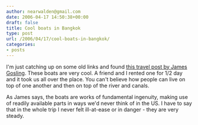 ```yaml
---
author: nearwalden@gmail.com
date: 2006-04-17 14:50:38+00:00
draft: false
title: Cool boats in Bangkok
type: post
url: /2006/04/17/cool-boats-in-bangkok/
categories:
- posts
---
```


I'm just catching up on some old links and found [this travel post by James Gosling](http://blogs.sun.com/roller/page/jag?entry=improbable_engineering).  These boats are very cool.  A friend and I rented one for 1/2 day and it took us all over the place.  You can't believe how people can live on top of one another and then on top of the river and canals.





As James says, the boats are works of fundamental ingenuity, making use of readily available parts in ways we'd never think of in the US.  I have to say that in the whole trip I never felt ill-at-ease or in danger - they are very steady.



